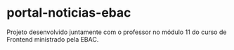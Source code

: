 # portal-noticias-ebac
Projeto desenvolvido juntamente com o professor no módulo 11 do curso de Frontend ministrado pela EBAC.
